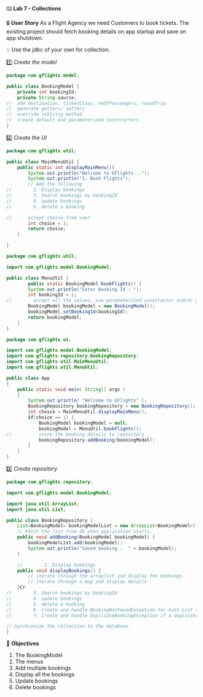 :keyboard: **Lab 7 - Collections**  


:lock: **User Story** As a Flight Agency we need Customers to book tickets. The existing project should fetch booking details on app startup and save on app shutdown.

:bulb: Use the jdbc  of your own for collection.  


:one: _Create the model_
```java
package com.gflights.model;

public class BookingModel {
    private int bookingId;
    private String source;
//  add destination, ticketClass, noOfPassengers, roundTrip
//  generate getters/ setters
//  override toString method
//  create default and parameterized constructors
}

```
:two: _Create the UI_  
```java
package com.gflights.util;

public class MainMenuUtil {
    public static int displayMainMenu(){
        System.out.println("Welcome to GFlights...");
        System.out.println("1. Book Flights");
        // Add the following
//        2. Display bookings
//        3. Search bookings by bookingId
//        4. update bookings
//        5. delete a booking

//      accept choice from user
        int choice = 1;
        return choice;
    }

}
```
```java
package com.gflights.util;

import com.gflights.model.BookingModel;

public class MenuUtil {
        public static BookingModel bookFlights() {
        System.out.println("Enter Booking Id : ");
        int bookingId = 1;
//        accept all the values, use parameterized constructor and/or getters/setters
        BookingModel bookingModel = new BookingModel();
        bookingModel.setBookingId(bookingId);
        return bookingModel;
    }
}

```
```java
package com.gflights.ui;

import com.gflights.model.BookingModel;
import com.gflights.repository.BookingRepository;
import com.gflights.util.MainMenuUtil;
import com.gflights.util.MenuUtil;

public class App 
{
    public static void main( String[] args )
    {
        System.out.println( "Welcome to GFlights" );
        BookingRepository bookingRepository = new BookingRepository();
        int choice = MainMenuUtil.displayMainMenu();
        if(choice == 1) {
            BookingModel bookingModel = null;
            bookingModel = MenuUtil.bookFlights();
//          store the booking details to repository
            bookingRepository.addBooking(bookingModel);
        }
    }
}

```
:three: _Create repository_  
```java
package com.gflights.repository;

import com.gflights.model.BookingModel;

import java.util.ArrayList;
import java.util.List;

public class BookingRepository {
    List<BookingModel> bookingModelList = new ArrayList<BookingModel>();
    // Fetch the list from db when application starts.
    public void addBooking(BookingModel bookingModel) {
        bookingModelList.add(bookingModel);
        System.out.println("Saved booking :  " + bookingModel);
    }

    //        2. Display bookings
    public void displayBookings() {
        // iterate through the arraylist and display the bookings.
        // iterate through a map and display details
    }Cr
//        3. Search bookings by bookingId
//        4. update bookings
//        5. delete a booking
//        6. Create and handle BookingNotFoundException for both List and Map
//        7. Create and handle DuplicateBookingException if a duplicate key is added.

// Synchronize the collection to the database.
}

```

:dart: **Objectives**  

1. The BookingModel
2. The menus
3. Add multiple bookings
4. Display all the bookings
5. Update bookings
6. Delete bookings
